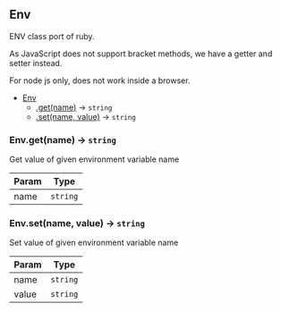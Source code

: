 <a name="Env"></a>

## Env
ENV class port of ruby.As JavaScript does not support bracket methods, we have a getter and setter instead.For node js only, does not work inside a browser.

* [Env](#Env)
    * [.get(name)](#Env.get) &rarr; <code>string</code>
    * [.set(name, value)](#Env.set) &rarr; <code>string</code>

<a name="Env.get"></a>

### Env.get(name) &rarr; <code>string</code>
Get value of given environment variable name

| Param | Type |
| --- | --- |
| name | <code>string</code> | 

<a name="Env.set"></a>

### Env.set(name, value) &rarr; <code>string</code>
Set value of given environment variable name

| Param | Type |
| --- | --- |
| name | <code>string</code> | 
| value | <code>string</code> | 

